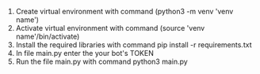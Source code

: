 1. Create virtual environment with command (python3 -m venv 'venv name')
2. Activate virtual environment with command (source 'venv name'/bin/activate)
3. Install the required libraries with command pip install -r requirements.txt
4. In file main.py enter the your bot's TOKEN
5. Run the file main.py with command python3 main.py